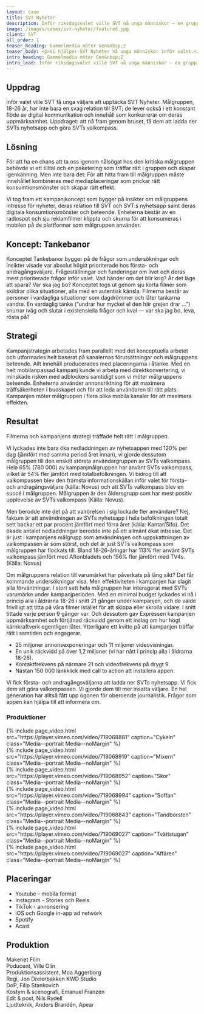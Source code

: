 ```yaml
---
layout: case
title: SVT Nyheter
description: Inför riksdagsvalet ville SVT nå unga människor — en grupp som lever på nätet, scrollar förbi det mesta, och skoningslöst dömer ut allt som känns fejk, fel och pinsamt. Så här gjorde vi.
image: /images/cases/svt-nyheter/featured.jpg
client: SVT
all_order: 1
teaser_heading: Gammelmedia möter Gen&nbsp;Z
teaser_body: <p>Vi hjälper SVT Nyheter nå unga människor inför valet.</p>
intro_heading: Gammelmedia möter Gen&nbsp;Z
intro_lead: Inför riksdagsvalet ville SVT nå unga människor — en grupp som lever på nätet, scrollar förbi det mesta, och skoningslöst dömer ut allt som känns fejk, fel och pinsamt. Så här gjorde vi.
---
```


## Uppdrag

Inför valet ville SVT få unga väljare att upptäcka SVT Nyheter. Målgruppen, 18-26 år, har inte bara en svag relation till SVT; de lever också i ett konstant flöde av digital kommunikation och innehåll som konkurrerar om deras uppmärksamhet. Uppdraget: att nå fram genom bruset, få dem att ladda ner SVTs nyhetsapp och göra SVTs valkompass. 

## Lösning 

För att ha en chans att ta oss igenom nålsögat hos den kritiska målgruppen behövde vi ett tilltal och en paketering som träffar rätt i gruppen och skapar igenkänning. Men inte bara det: För att hitta fram till målgruppen måste innehållet kombineras med mediaplaceringar som prickar rätt konsumtionsmönster och skapar rätt effekt. 

Vi tog fram ett kampanjkoncept som bygger på insikter om målgruppens intresse för nyheter, deras relation till SVT och SVT:s nyhetsapp samt deras digitala konsumtionsmönster och beteende. Enheterna består av en radiospot och sju reklamfilmer klippta och skurna för att konsumeras i mobilen på de plattformar som målgruppen använder.

## Koncept: Tankebanor

Konceptet Tankebanor bygger på de frågor som undersökningar och insikter visade var absolut högst prioriterade hos första- och andragångsväljare. Frågeställningar och funderingar om livet och deras mest prioriterade frågor inför valet. Vad händer om det blir krig? Är det läge att spara? Var ska jag bo? Konceptet togs ut genom sju korta filmer som skildrar olika situationer, alla med en autentisk känsla. Filmerna består av personer i vardagliga situationer som dagdrömmer och låter tankarna vandra. En vardaglig tanke (“undrar hur mycket el den här grejen drar …”) snurrar iväg och slutar i existensiella frågor och kval — var ska jag bo, leva, rösta på? 

## Strategi

Kampanjstrategin arbetades fram parallellt med det konceptuella arbetet och utformades helt baserat på kanalernas förutsättningar och målgruppens beteende. Allt innehåll producerades med placeringarna i åtanke. Med en helt mobilanpassad kampanj kunde vi arbeta med direktkonvertering, vi minskade risken med adblockers samtidigt som vi möter målgruppens beteende. Enheterna använder annonsriktning för att maximera träffsäkerheten i budskapet och för att leda användaren till rätt plats. Kampanjen möter målgruppen i flera olika mobila kanaler för att maximera effekten.

## Resultat
Filmerna och kampanjens strategi träffade helt rätt i målgruppen. 

Vi lyckades inte bara öka nedladdningen av nyhetsappen med 120% per dag (jämfört med samma period året innan), vi gjorde dessutom målgruppen till den enskilt största användargruppen av SVTs valkompass. Hela 65% (780 000) av kampanjmålgruppen har använt SVTs valkompass, vilket är 54% fler jämfört med totalbefolkningen. Vi bidrog till att valkompassen blev den främsta informationskällan inför valet för första- och andragångsväljare (källa: Novus) och att SVTs valkompass blev en succé i målgruppen. Målgruppen är den åldersgrupp som har mest positiv upplevelse av SVTs valkompass (Källa: Novus).

Men berodde inte det på att valrörelsen i sig lockade fler användare? Nej, faktum är att användningen av SVTs nyhetsapp i hela befolkningen totalt sett backar ett par procent jämfört med förra året (källa: Kantar/Sifo). Det ökade antalet nedladdningar berodde inte på ett allmänt ökat intresse. Det är just i kampanjens målgrupp som användningen och uppskattningen av valkompassen är som störst, och det är just SVTs valkompass som målgruppen har flockats till. Bland 18-26-åringar har 113% fler använt SVTs valkompass jämfört med Aftonbladets och 156% fler jämfört med TV4s. (Källa: Novus)

Om målgruppens relation till varumärket har påverkats på lång sikt? Det får kommande undersökningar visa. Men effektiviteten i kampanjen har slagit alla förväntningar. I stort sett hela målgruppen har interagerat med SVTs varumärke under kampanjperioden. Med en minimal budget lyckades vi nå i princip alla i åldrarna 18-26 i snitt 21 gånger under kampanjen, och de valde frivilligt att titta på våra filmer istället för att skippa eller skrolla vidare. I snitt tittade varje person 9 gånger var. Och dessutom gav Expressen kampanjen uppmärksamhet och förtjänad räckvidd genom ett inslag om hur högt kärnkraftverk egentligen låter. Ytterligare ett kvitto på att kampanjen träffar rätt i samtiden och engagerar.


- 25 miljoner annonsexponeringar och 11 miljoner videovisningar.
- En unik räckvidd på över 1,2 miljoner (vi har nått i princip alla i åldrarna 18-26).
- Kontaktfrekvens på närmare 21 och videofrekvens på drygt 9.
- Nästan 150 000 länkklick med call to action att installera appen.

Vi fick första- och andragångsväljarna att ladda ner SVTs nyhetsapp. Vi fick dem att göra valkompassen. Vi gjorde dem till mer insatta väljare. En hel generation har alltså fått upp ögonen för oberoende journalistik.
Frågor som appen kan hjälpa till att informera om.

### Produktioner

<div class="Grid-offset u-spacingTopDecaGentle">
  <div class="Grid Grid--padded Grid--compensatePadded">
    <div class="Grid-item Grid-item-s--12-of-24 Grid-item-l--8-of-24">
{%
  include page_video.html
  src="https://player.vimeo.com/video/719068881"
  caption="Cykeln"
  class="Media--portrait Media--noMargin"
%}
    </div>
    <div class="Grid-item Grid-item-s--12-of-24 Grid-item-l--8-of-24">
{%
  include page_video.html
  src="https://player.vimeo.com/video/719068919"
  caption="Mixern"
  class="Media--portrait Media--noMargin"
%}
    </div>
    <div class="Grid-item Grid-item-s--12-of-24 Grid-item-l--8-of-24">
{%
  include page_video.html
  src="https://player.vimeo.com/video/719068952"
  caption="Skor"
  class="Media--portrait Media--noMargin"
%}
    </div>
    <div class="Grid-item Grid-item-s--12-of-24 Grid-item-l--8-of-24">
{%
  include page_video.html
  src="https://player.vimeo.com/video/719068994"
  caption="Soffan"
  class="Media--portrait Media--noMargin"
%}
    </div>
    <div class="Grid-item Grid-item-s--12-of-24 Grid-item-l--8-of-24">
{%
  include page_video.html
  src="https://player.vimeo.com/video/719068843"
  caption="Tandborsten"
  class="Media--portrait Media--noMargin"
%}
    </div>
    <div class="Grid-item Grid-item-s--12-of-24 Grid-item-l--8-of-24">
{%
  include page_video.html
  src="https://player.vimeo.com/video/719069027"
  caption="Tvättstugan"
  class="Media--portrait Media--noMargin"
%}
    </div>
     <div class="Grid-item Grid-item-s--12-of-24 Grid-item-l--8-of-24">
{%
  include page_video.html
  src="https://player.vimeo.com/video/719069027"
  caption="Affären"
  class="Media--portrait Media--noMargin"
%}
    </div>
  </div>
</div>



## Placeringar

* Youtube - mobila format
* Instagram - Stories och Reels
* TikTok - annonsering
* iOS och Google in-app ad network 
* Spotify 
* Acast


## Produktion
Makeriet Film <br>
Poducent, Ville Olin <br>
Produktionsassistent, Moa Aggerborg <br>
Regi, Jon Dreierbakken KWD Studio <br>
DoP, Filip Stankovich <br>
Kostym & scenografi, Emanuel Franzén <br>
Edit & post, Nils Rydell <br>
Ljudteknik, Anders Brandén, Apear
